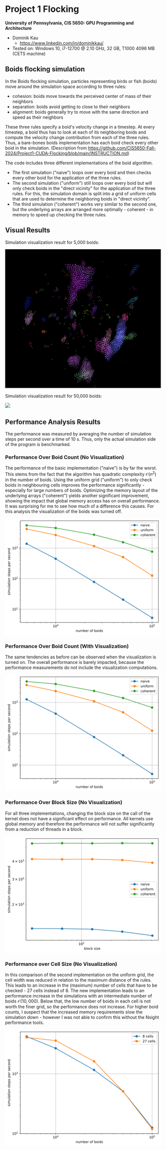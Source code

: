 Project 1 Flocking
====================

**University of Pennsylvania, CIS 5650: GPU Programming and Architecture**

* Dominik Kau
  * https://www.linkedin.com/in/dominikkau/
* Tested on: Windows 10, i7-12700 @ 2.10 GHz, 32 GB, T1000 4096 MB (CETS machine)

## Boids flocking simulation

In the Boids flocking simulation, particles representing birds or fish (boids) move around the simulation space according to three rules:

- cohesion: boids move towards the perceived center of mass of their neighbors
- separation: boids avoid getting to close to their neighbors
- alignment: boids generally try to move with the same direction and speed as their neighbors

These three rules specify a boid's velocity change in a timestep. At every timestep, a boid thus has to look at each of its neighboring boids and compute the velocity change contribution from each of the three rules. Thus, a bare-bones boids implementation has each boid check every other boid in the simulation.
(Description from https://github.com/CIS5650-Fall-2024/Project1-CUDA-Flocking/blob/main/INSTRUCTION.md)

The code includes three different implementations of the boid algorithm. 
- The first simulation ("naive") loops over every boid and then checks every other boid for the application of the three rules.
- The second simulation ("uniform") still loops over every boid but will only check boids in the "direct vicinity" for the application of the three rules.
For this, the simulation domain is split into a grid of uniform cells that are used to determine the neighboring boids in "direct vicinity".
- The third simulation ("coherent") works very similar to the second one, but the underlying arrays are arranged more optimally - coherent - in memory to speed up checking the three rules.

## Visual Results

Simulation visualization result for 5,000 boids:

![](images/boids_5k.gif)


Simulation visualization result for 50,000 boids:

![](images/boids_50k.gif)

## Performance Analysis Results

The performance was measured by averaging the number of simulation steps per second over a time of 10 s.
Thus, only the actual simulation side of the program is benchmarked.

### Performance Over Boid Count (No Visualization)

The performance of the basic implementation ("naive") is by far the worst. 
This stems from the fact that the algorithm has quadratic complexity $\mathcal O(n^2)$ in the number of boids.
Using the uniform grid ("uniform") to only check boids in neighbouring cells improves the performance significantly - especially for large numbers of boids.
Optimizing the memory layout of the underlying arrays ("coherent") yields another significant improvement, showing the impact that global memory access has on overall performance.
It was surprising for me to see how much of a difference this causes.
For this analysis the visualization of the boids was turned off. 

![](images/blocks_no_viz.svg)

### Performance Over Boid Count (With Visualization)

The same tendencies as before can be observed when the visualization is turned on.
The overall performance is barely impacted, because the performance measurements do not include the visualization computations.

![](images/blocks_viz.svg)

### Performance Over Block Size (No Visualization)

For all three implementations, changing the block size on the call of the kernel does not have a significant effect on performance.
All kernels use global memory and therefore the performance will not suffer significantly from a reduction of threads in a block.

![](images/block_size.svg)

### Performance over Cell Size (No Visualization)

In this comparison of the second implementation on the uniform grid, the cell width was reduced in relation to the maximum distance of the rules.
This leads to an increase in the (maximum) number of cells that have to be checked - 27 cells instead of 8.
The new implementation leads to an performance increase in the simulations with an intermediate number of boids $\mathcal O(10,000)$.
Below that, the low number of boids in each cell is not worth the finer grid, so the performance does not increase.
For higher boid counts, I suspect that the increased memory requirements slow the simulation down - however I was not able to confirm this without the Nsight performance tools.

![](images/cell_size.svg)
